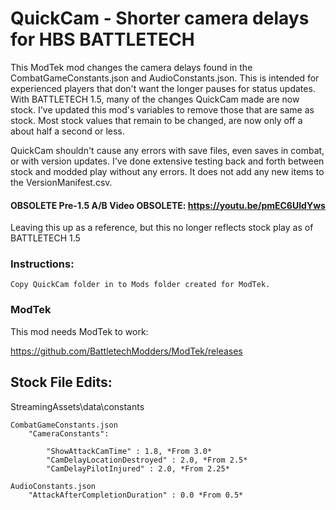 # QuickCam - Shorter camera delays for HBS BATTLETECH
This ModTek mod changes the camera delays found in the CombatGameConstants.json and AudioConstants.json.  This is intended for experienced players that don't want the longer pauses for status updates.  With BATTLETECH 1.5, many of the changes QuickCam made are now stock.  I've updated this mod's variables to remove those that are same as stock.  Most stock values that remain to be changed, are now only off a about half a second or less.

QuickCam shouldn't cause any errors with save files, even saves in combat, or with version updates. I've done extensive testing back and forth between stock and modded play without any errors. It does not add any new items to the VersionManifest.csv.

#### OBSOLETE Pre-1.5 A/B Video OBSOLETE: https://youtu.be/pmEC6UIdYws
Leaving this up as a reference, but this no longer reflects stock play as of BATTLETECH 1.5

### Instructions:

    Copy QuickCam folder in to Mods folder created for ModTek.
    
### ModTek
This mod needs ModTek to work:

https://github.com/BattletechModders/ModTek/releases

## Stock File Edits:
StreamingAssets\data\constants

    CombatGameConstants.json
        "CameraConstants":
    
            "ShowAttackCamTime" : 1.8, *From 3.0*
            "CamDelayLocationDestroyed" : 2.0, *From 2.5*
            "CamDelayPilotInjured" : 2.0, *From 2.25*

    AudioConstants.json
        "AttackAfterCompletionDuration" : 0.0 *From 0.5*
